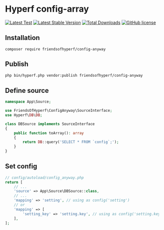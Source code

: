 # Hyperf config-array

[![Latest Test](https://github.com/friendsofhyperf/config-anyway/workflows/tests/badge.svg)](https://github.com/friendsofhyperf/config-anyway/actions)
[![Latest Stable Version](https://poser.pugx.org/friendsofhyperf/config-anyway/version.png)](https://packagist.org/packages/friendsofhyperf/config-anyway)
[![Total Downloads](https://poser.pugx.org/friendsofhyperf/config-anyway/d/total.png)](https://packagist.org/packages/friendsofhyperf/config-anyway)
[![GitHub license](https://img.shields.io/github/license/friendsofhyperf/config-anyway)](https://github.com/friendsofhyperf/config-anyway)

## Installation

~~~base
composer require friendsofhyperf/config-anyway
~~~

## Publish

~~~bash
php bin/hyperf.php vendor:publish friendsofhyperf/config-anyway
~~~

## Define source

~~~php
namespace App\Source;

use FriendsOfHyperf\ConfigAnyway\SourceInterface;
use Hyperf\DB\DB;

class DBSource implements SourceInterface
{
    public function toArray(): array
    {
        return DB::query('SELECT * FROM `config`;');
    }
}
~~~

## Set config

~~~php
// config/autoload/config_anyway.php
return [
    // ...
    'source' => App\Source\DBSource::class,
    // ...
    'mapping' => 'setting', // using as config('setting')
    // or
    'mapping' => [
        'setting_key' => 'setting.key', // using as config('setting.key')
    ],
];
~~~
